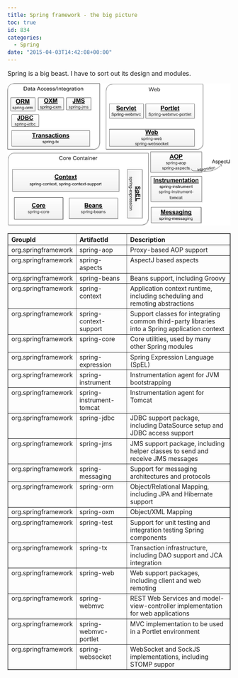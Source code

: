```yaml
---
title: Spring framework - the big picture
toc: true
id: 834
categories:
  - Spring
date: "2015-04-03T14:42:08+00:00"
---
```


Spring is a big beast. I have to sort out its design and modules.

![spring-big-pricture](/media/spring-big-pricture.png)
<table border="1" summary="Spring Framework Artifacts">
<thead>
<tr>
<th align="left" valign="top">GroupId</th>
<th align="left" valign="top">ArtifactId</th>
<th align="left" valign="top">Description</th>
</tr>
</thead>
<tbody>
<tr>
<td align="left" valign="top">org.springframework</td>
<td align="left" valign="top">spring-aop</td>
<td align="left" valign="top">Proxy-based AOP support</td>
</tr>
<tr>
<td align="left" valign="top">org.springframework</td>
<td align="left" valign="top">spring-aspects</td>
<td align="left" valign="top">AspectJ based aspects</td>
</tr>
<tr>
<td align="left" valign="top">org.springframework</td>
<td align="left" valign="top">spring-beans</td>
<td align="left" valign="top">Beans support, including Groovy</td>
</tr>
<tr>
<td align="left" valign="top">org.springframework</td>
<td align="left" valign="top">spring-context</td>
<td align="left" valign="top">Application context runtime, including scheduling and remoting abstractions</td>
</tr>
<tr>
<td align="left" valign="top">org.springframework</td>
<td align="left" valign="top">spring-context-support</td>
<td align="left" valign="top">Support classes for integrating common third-party libraries into a Spring application context</td>
</tr>
<tr>
<td align="left" valign="top">org.springframework</td>
<td align="left" valign="top">spring-core</td>
<td align="left" valign="top">Core utilities, used by many other Spring modules</td>
</tr>
<tr>
<td align="left" valign="top">org.springframework</td>
<td align="left" valign="top">spring-expression</td>
<td align="left" valign="top">Spring Expression Language (SpEL)</td>
</tr>
<tr>
<td align="left" valign="top">org.springframework</td>
<td align="left" valign="top">spring-instrument</td>
<td align="left" valign="top">Instrumentation agent for JVM bootstrapping</td>
</tr>
<tr>
<td align="left" valign="top">org.springframework</td>
<td align="left" valign="top">spring-instrument-tomcat</td>
<td align="left" valign="top">Instrumentation agent for Tomcat</td>
</tr>
<tr>
<td align="left" valign="top">org.springframework</td>
<td align="left" valign="top">spring-jdbc</td>
<td align="left" valign="top">JDBC support package, including DataSource setup and JDBC access support</td>
</tr>
<tr>
<td align="left" valign="top">org.springframework</td>
<td align="left" valign="top">spring-jms</td>
<td align="left" valign="top">JMS support package, including helper classes to send and receive JMS messages</td>
</tr>
<tr>
<td align="left" valign="top">org.springframework</td>
<td align="left" valign="top">spring-messaging</td>
<td align="left" valign="top">Support for messaging architectures and protocols</td>
</tr>
<tr>
<td align="left" valign="top">org.springframework</td>
<td align="left" valign="top">spring-orm</td>
<td align="left" valign="top">Object/Relational Mapping, including JPA and Hibernate support</td>
</tr>
<tr>
<td align="left" valign="top">org.springframework</td>
<td align="left" valign="top">spring-oxm</td>
<td align="left" valign="top">Object/XML Mapping</td>
</tr>
<tr>
<td align="left" valign="top">org.springframework</td>
<td align="left" valign="top">spring-test</td>
<td align="left" valign="top">Support for unit testing and integration testing Spring components</td>
</tr>
<tr>
<td align="left" valign="top">org.springframework</td>
<td align="left" valign="top">spring-tx</td>
<td align="left" valign="top">Transaction infrastructure, including DAO support and JCA integration</td>
</tr>
<tr>
<td align="left" valign="top">org.springframework</td>
<td align="left" valign="top">spring-web</td>
<td align="left" valign="top">Web support packages, including client and web remoting</td>
</tr>
<tr>
<td align="left" valign="top">org.springframework</td>
<td align="left" valign="top">spring-webmvc</td>
<td align="left" valign="top">REST Web Services and model-view-controller implementation for web applications</td>
</tr>
<tr>
<td align="left" valign="top">org.springframework</td>
<td align="left" valign="top">spring-webmvc-portlet</td>
<td align="left" valign="top">MVC implementation to be used in a Portlet environment</td>
</tr>
<tr>
<td align="left" valign="top">org.springframework</td>
<td align="left" valign="top">spring-websocket</td>
<td align="left" valign="top">WebSocket and SockJS implementations, including STOMP suppor</td>
</tr>
</tbody>
</table>
&nbsp;
